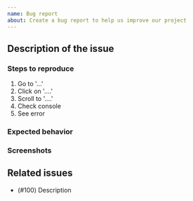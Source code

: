 ```yaml
---
name: Bug report
about: Create a bug report to help us improve our project
---
```


<!--- Thank you for opening an issue. Please be sure to review our [Contribution guidelines](CONTRIBUTING.md) and be sure to adhere to our [Code of conduct](CODE_OF_CONDUCT.md) when interacting with the community. --->

## Description of the issue

<!-- A clear and concise description of what the bug is. -->

### Steps to reproduce

1. Go to '...'
2. Click on '....'
3. Scroll to '....'
4. Check console
5. See error

### Expected behavior

<!-- A clear and concise description of what you expected to happen. -->

### Screenshots

<!-- If applicable, add screenshots to help demonstrate the issue. -->

## Related issues

- (#100) Description
